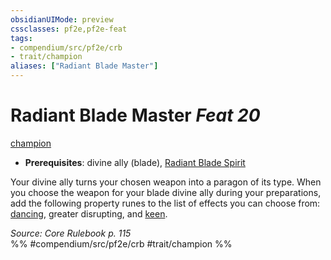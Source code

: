 ```yaml
---
obsidianUIMode: preview
cssclasses: pf2e,pf2e-feat
tags:
- compendium/src/pf2e/crb
- trait/champion
aliases: ["Radiant Blade Master"]
---
```

# Radiant Blade Master  *Feat 20*  
[champion](rules/traits/champion.md "Champion Class Trait")  

- **Prerequisites**: divine ally (blade), [Radiant Blade Spirit](compendium/feats/radiant-blade-spirit.md)

Your divine ally turns your chosen weapon into a paragon of its type. When you choose the weapon for your blade divine ally during your preparations, add the following property runes to the list of effects you can choose from: [dancing](compendium/equipment/items/dancing.md), greater disrupting, and [keen](compendium/equipment/items/keen.md).

*Source: Core Rulebook p. 115*  
%% #compendium/src/pf2e/crb #trait/champion %%